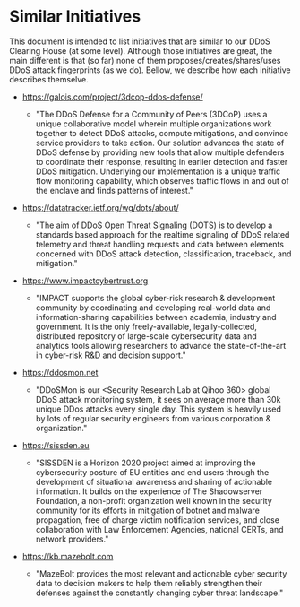# Similar Initiatives
This document is intended to list initiatives that are similar to our DDoS Clearing House (at some level). Although those initiatives are great, the main different is that (so far) none of them proposes/creates/shares/uses DDoS attack fingerprints (as we do). Bellow, we describe how each initiative describes themselve.

- https://galois.com/project/3dcop-ddos-defense/
  - "The DDoS Defense for a Community of Peers (3DCoP) uses a unique collaborative model wherein multiple organizations work together to detect DDoS attacks, compute mitigations, and convince service providers to take action. Our solution advances the state of DDoS defense by providing new tools that allow multiple defenders to coordinate their response, resulting in earlier detection and faster DDoS mitigation. Underlying our implementation is a unique traffic flow monitoring capability, which observes traffic flows in and out of the enclave and finds patterns of interest."

- https://datatracker.ietf.org/wg/dots/about/
  - "The aim of DDoS Open Threat Signaling (DOTS) is to develop a standards based approach for the realtime signaling of DDoS related telemetry and threat handling requests and data between elements concerned with DDoS attack detection, classification, traceback, and mitigation."

- https://www.impactcybertrust.org 
  - "IMPACT supports the global cyber-risk research & development community by coordinating and developing real-world data and information-sharing capabilities between academia, industry and government. It is the only freely-available, legally-collected, distributed repository of large-scale cybersecurity data and analytics tools allowing researchers to advance the state-of-the-art in cyber-risk R&D and decision support."
  
- https://ddosmon.net 
  - "DDoSMon is our <Security Research Lab at Qihoo 360> global DDoS attack monitoring system, it sees on average more than 30k unique DDos attacks every single day. This system is heavily used by lots of regular security engineers from various corporation & organization."

- https://sissden.eu
  - "SISSDEN is a Horizon 2020 project aimed at improving the cybersecurity posture of EU entities and end users through the development of situational awareness and sharing of actionable information. It builds on the experience of The Shadowserver Foundation, a non-profit organization well known in the security community for its efforts in mitigation of botnet and malware propagation, free of charge victim notification services, and close collaboration with Law Enforcement Agencies, national CERTs, and network providers." 

- https://kb.mazebolt.com
  - "MazeBolt provides the most relevant and actionable cyber security data to decision makers to help them reliably strengthen their defenses against the constantly changing cyber threat landscape."
